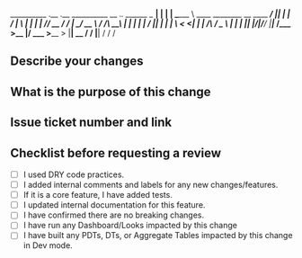__________      .__  .__    __________                                     __  ._.
\______   \__ __|  | |  |   \______   \ ____  ________ __   ____   _______/  |_| |
 |     ___/  |  \  | |  |    |       _// __ \/ ____/  |  \_/ __ \ /  ___/\   __\ |
 |    |   |  |  /  |_|  |__  |    |   \  ___< <_|  |  |  /\  ___/ \___ \  |  |  \|
 |____|   |____/|____/____/  |____|_  /\___  >__   |____/  \___  >____  > |__|  __
                                    \/     \/   |__|           \/     \/        \/

## Describe your changes

## What is the purpose of this change

## Issue ticket number and link

## Checklist before requesting a review
- [ ] I used DRY code practices.
- [ ] I added internal comments and labels for any new changes/features.
- [ ] If it is a core feature, I have added tests.
- [ ] I updated internal documentation for this feature.
- [ ] I have confirmed there are no breaking changes.
- [ ] I have run any Dashboard/Looks impacted by this change
- [ ] I have built any PDTs, DTs, or Aggregate Tables impacted by this change in Dev mode.
